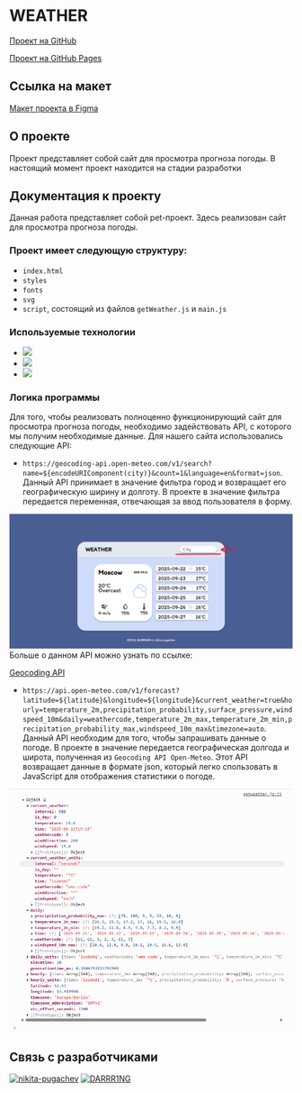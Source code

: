 # WEATHER
[Проект на GitHub](https://github.com/nikita-pugachev/weather.git)

[Проект на GitHub Pages](https://nikita-pugachev.github.io/weather/)

## Ссылка на макет
[Макет проекта в Figma](https://www.figma.com/design/2Np86yN60iuCjdAAFQu3jA/%D0%A1%D0%B0%D0%B9%D1%82-%D0%BF%D0%BE%D0%B3%D0%BE%D0%B4%D1%8B?node-id=0-1&t=xdnlI7clFslejW3i-1)

## О проекте
Проект представляет собой сайт для просмотра прогноза погоды. В настоящий момент проект находится на стадии разработки

## Документация к проекту
Данная работа представляет собой pet-проект. Здесь реализован сайт для просмотра прогноза погоды.

### Проект имеет следующую структуру:
* ```index.html```
* ```styles```
* ```fonts```
* ```svg```
* ```script```, состоящий из файлов ```getWeather.js``` и ```main.js```

### Используемые технологии
* <img src="https://images.icon-icons.com/2107/PNG/512/file_type_html_icon_130541.png" height="30">
* <img src="https://images.icon-icons.com/2107/PNG/512/file_type_css_icon_130661.png" height="30">
* <img src="https://images.icon-icons.com/2108/PNG/512/javascript_icon_130900.png" height="30">

### Логика программы
Для того, чтобы реализовать полноценно функционирующий сайт для просмотра прогноза погоды, необходимо задействовать API, с которого мы получим необходимые данные. Для нашего сайта использовались следующие API:

* ```https://geocoding-api.open-meteo.com/v1/search?name=${encodeURIComponent(city)}&count=1&language=en&format=json```. Данный API принимает в значение фильтра город и возвращает его географическую ширину и долготу. В проекте в значение фильтра передается переменная, отвечающая за ввод пользователя в форму.

<div align="center">
    <img src="./images/documentation_1.png">
</div>
Больше о данном API можно узнать по ссылке:

[Geocoding API](https://open-meteo.com/en/docs/geocoding-api)

* ```https://api.open-meteo.com/v1/forecast?latitude=${latitude}&longitude=${longitude}&current_weather=true&hourly=temperature_2m,precipitation_probability,surface_pressure,windspeed_10m&daily=weathercode,temperature_2m_max,temperature_2m_min,precipitation_probability_max,windspeed_10m_max&timezone=auto```. Данный API необходим для того, чтобы запрашивать данные о погоде. В проекте в значение передается географическая долгода и широта, полученная из ```Geocoding API Open-Meteo```. Этот API возвращает данные в формате json, который легко спользовать в JavaScript для отображения статистики о погоде.

<div align="center">
    <img src="./images/documentation_2.png">
</div>


## Связь с разработчиками
[![nikita-pugachev](https://img.shields.io/badge/-Telegram-2CA5E0?style=for-the-badge&logo=telegram&logoColor=white)](https://t.me/RUSSS1NG)
[![DARRR1NG](https://img.shields.io/badge/-Telegram-2CA5E0?style=for-the-badge&logo=telegram&logoColor=white)](https://t.me/DashaPeachas)